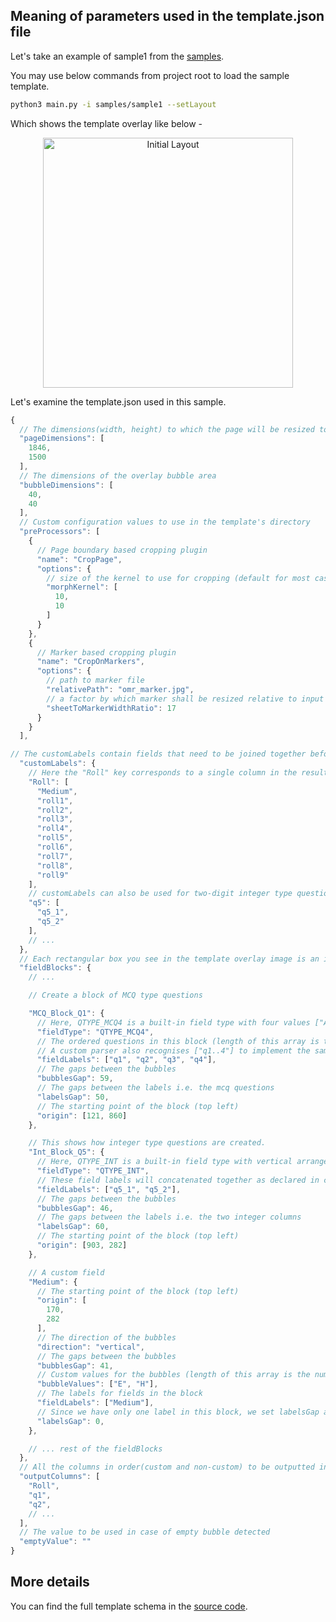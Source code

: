 ## Meaning of parameters used in the template.json file

Let's take an example of sample1 from the [samples](https://github.com/Udayraj123/OMRChecker/tree/master/samples).

You may use below commands from project root to load the sample template.
```bash
python3 main.py -i samples/sample1 --setLayout
```
Which shows the template overlay like below -
<p align="center">
  <img alt="Initial Layout" width="400" src="{{ config.extra.CDN_PREFIX }}/images/sample1_template_overlay.jpg">
</p>


Let's examine the template.json used in this sample.
```js
{
  // The dimensions(width, height) to which the page will be resized to before applying template
  "pageDimensions": [
    1846,
    1500
  ],
  // The dimensions of the overlay bubble area
  "bubbleDimensions": [
    40,
    40
  ],
  // Custom configuration values to use in the template's directory
  "preProcessors": [
    {
      // Page boundary based cropping plugin
      "name": "CropPage",
      "options": {
        // size of the kernel to use for cropping (default for most cases)
        "morphKernel": [
          10,
          10
        ]
      }
    },
    {
      // Marker based cropping plugin
      "name": "CropOnMarkers",
      "options": {
        // path to marker file
        "relativePath": "omr_marker.jpg",
        // a factor by which marker shall be resized relative to input image
        "sheetToMarkerWidthRatio": 17
      }
    }
  ],

// The customLabels contain fields that need to be joined together before generating the results sheet
  "customLabels": {
    // Here the "Roll" key corresponds to a single column in the results
    "Roll": [
      "Medium",
      "roll1",
      "roll2",
      "roll3",
      "roll4",
      "roll5",
      "roll6",
      "roll7",
      "roll8",
      "roll9"
    ],
    // customLabels can also be used for two-digit integer type questions.
    "q5": [
      "q5_1",
      "q5_2"
    ],
    // ...
  },
  // Each rectangular box you see in the template overlay image is an item in fieldBlocks
  "fieldBlocks": {
    // ...

    // Create a block of MCQ type questions

    "MCQ_Block_Q1": {
      // Here, QTYPE_MCQ4 is a built-in field type with four values ["A", "B", "C", "D"]
      "fieldType": "QTYPE_MCQ4",
      // The ordered questions in this block (length of this array is the number of questions in this block)
      // A custom parser also recognises ["q1..4"] to implement the same list below
      "fieldLabels": ["q1", "q2", "q3", "q4"],
      // The gaps between the bubbles
      "bubblesGap": 59,
      // The gaps between the labels i.e. the mcq questions
      "labelsGap": 50,
      // The starting point of the block (top left)
      "origin": [121, 860]
    },

    // This shows how integer type questions are created.
    "Int_Block_Q5": {
      // Here, QTYPE_INT is a built-in field type with vertical arrangement of 0-9 integers
      "fieldType": "QTYPE_INT",
      // These field labels will concatenated together as declared in customLabels earlier.
      "fieldLabels": ["q5_1", "q5_2"],
      // The gaps between the bubbles
      "bubblesGap": 46,
      // The gaps between the labels i.e. the two integer columns
      "labelsGap": 60,
      // The starting point of the block (top left)
      "origin": [903, 282]
    },

    // A custom field
    "Medium": {
      // The starting point of the block (top left)
      "origin": [
        170,
        282
      ],
      // The direction of the bubbles
      "direction": "vertical",
      // The gaps between the bubbles
      "bubblesGap": 41,
      // Custom values for the bubbles (length of this array is the number of bubbles per field)
      "bubbleValues": ["E", "H"],
      // The labels for fields in the block
      "fieldLabels": ["Medium"],
      // Since we have only one label in this block, we set labelsGap as 0
      "labelsGap": 0,
    },

    // ... rest of the fieldBlocks
  },
  // All the columns in order(custom and non-custom) to be outputted in the results sheet
  "outputColumns": [
    "Roll",
    "q1",
    "q2",
    // ...
  ],
  // The value to be used in case of empty bubble detected
  "emptyValue": ""
}
```

## More details

You can find the full template schema in the [source code](https://github.com/Udayraj123/OMRChecker/blob/master/src/schemas/template_schema.py).